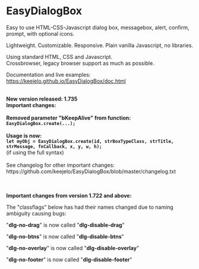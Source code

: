 # EasyDialogBox

Easy to use HTML-CSS-Javascript dialog box, messagebox, alert, confirm, prompt, with optional icons.

Lightweight. Customizable. Responsive. Plain vanilla Javascript, no libraries.

Using standard HTML, CSS and Javascript.  
Crossbrowser, legacy browser support as much as possible.

Documentation and live examples: https://keejelo.github.io/EasyDialogBox/doc.html

<br />
<b>New version released: 1.735</b>
<br />
<b>Important changes:</b>
<br /><br />
<b>Removed parameter "bKeepAlive" from function: <code>EasyDialogBox.create(...);</code></b>
<br/ ><br />
<b>Usage is now:<br/>
<code>let myObj = EasyDialogBox.create(id, strBoxTypeClass, strTitle, strMessage, fnCallback, x, y, w, h);</code></b>
<br />
(if using the full syntax)
<br/ ><br />
See changelog for other important changes: https://github.com/keejelo/EasyDialogBox/blob/master/changelog.txt
<br />
<br />
<br />

<b>Important changes from version 1.722 and above:</b>

The "classflags" below has had their names changed due to naming ambiguity causing bugs:

"<b>dlg-no-drag</b>" is now called "<b>dlg-disable-drag</b>"

"<b>dlg-no-btns</b>" is now called "<b>dlg-disable-btns</b>"

"<b>dlg-no-overlay</b>" is now called "<b>dlg-disable-overlay</b>"

"<b>dlg-no-footer</b>" is now called "<b>dlg-disable-footer</b>"

